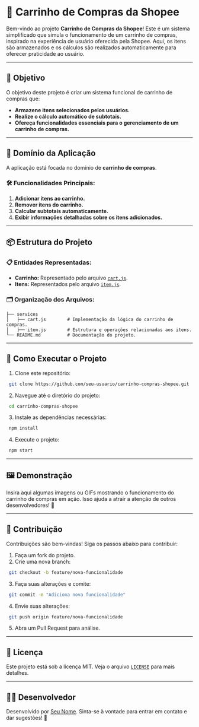 # 🛒 Carrinho de Compras da Shopee

Bem-vindo ao projeto **Carrinho de Compras da Shopee**! Este é um sistema simplificado que simula o funcionamento de um carrinho de compras, inspirado na experiência de usuário oferecida pela Shopee. Aqui, os itens são armazenados e os cálculos são realizados automaticamente para oferecer praticidade ao usuário.

---

## 🎯 Objetivo

O objetivo deste projeto é criar um sistema funcional de carrinho de compras que:

- **Armazene itens selecionados pelos usuários.**
- **Realize o cálculo automático de subtotais.**
- **Ofereça funcionalidades essenciais para o gerenciamento de um carrinho de compras.**

---

## 📂 Domínio da Aplicação

A aplicação está focada no domínio de **carrinho de compras**.

### 🛠️ Funcionalidades Principais:

1. **Adicionar itens ao carrinho.**
2. **Remover itens do carrinho.**
3. **Calcular subtotais automaticamente.**
4. **Exibir informações detalhadas sobre os itens adicionados.**

---

## 📦 Estrutura do Projeto

### 📋 Entidades Representadas:

- **Carrinho:** Representado pelo arquivo [`cart.js`](./services/cart.js).
- **Itens:** Representados pelo arquivo [`item.js`](./services/item.js).

### 🗂️ Organização dos Arquivos:

```plaintext
├── services
│   ├── cart.js        # Implementação da lógica do carrinho de compras.
│   ├── item.js        # Estrutura e operações relacionadas aos itens.
└── README.md          # Documentação do projeto.
```

---

## 🚀 Como Executar o Projeto

1. Clone este repositório:

```bash
 git clone https://github.com/seu-usuario/carrinho-compras-shopee.git
```

2. Navegue até o diretório do projeto:

```bash
 cd carrinho-compras-shopee
```

3. Instale as dependências necessárias:

```bash
 npm install
```

4. Execute o projeto:

```bash
 npm start
```

---

## 🖼️ Demonstração

Insira aqui algumas imagens ou GIFs mostrando o funcionamento do carrinho de compras em ação. Isso ajuda a atrair a atenção de outros desenvolvedores! 🎉

---

## 🤝 Contribuição

Contribuições são bem-vindas! Siga os passos abaixo para contribuir:

1. Faça um fork do projeto.
2. Crie uma nova branch:

```bash
 git checkout -b feature/nova-funcionalidade
```

3. Faça suas alterações e comite:

```bash
 git commit -m "Adiciona nova funcionalidade"
```

4. Envie suas alterações:

```bash
 git push origin feature/nova-funcionalidade
```

5. Abra um Pull Request para análise.

---

## 📜 Licença

Este projeto está sob a licença MIT. Veja o arquivo [`LICENSE`](./LICENSE) para mais detalhes.

---

## 🧑‍💻 Desenvolvedor

Desenvolvido por [Seu Nome](https://github.com/seu-usuario). Sinta-se à vontade para entrar em contato e dar sugestões! 🚀
